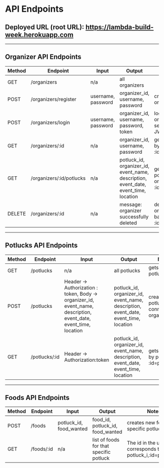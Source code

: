 # API Endpoints

## Deployed URL (root URL): https://lambda-build-week.herokuapp.com
---
## Organizer API Endpoints

|Method   | Endpoint      |Input    | Output  | Notes  |
|------   | -----------   | ------- | ------- | ------ |
|GET     | /organizers   | n/a     | all organizers|   |
|POST     | /organizers/register   | username, password    | organizer_id, username, password| creates a new organizer   |
|POST     | /organizers/login   | username, password    | organizer_id, username, password, token| logs in an organizer and sends back JWT token  |
|GET     | /organizers/:id   | n/a    | organizer_id, username, password| gets organizer by id, :id=organizer_id  |
|GET     | /organizers/:id/potlucks   | n/a    | potluck_id, organizer_id, event_name, description, event_date, event_time, location| gets all potlucks by organizer id, :id=organizer_id  |
|DELETE     | /organizers/:id   | n/a    | message: organizer successfully deleted | deletes an organizer based on id, :id=organizer_id  |

---

## Potlucks API Endpoints
|Method   | Endpoint      |Input    | Output  | Notes  |
|------   | -----------   | ------- | ------- | ------ |
|GET     | /potlucks   | n/a     | all potlucks| gets all potlucks   |
|POST     | /potlucks   | Header -> Authorization : token, Body -> organizer_id, event_name, description, event_date, event_time, location     |potluck_id, organizer_id, event_name, description, event_date, event_time, location| creates a potluck and connects to organizer   |
|GET     | /potlucks/:id   | Header -> Authorization:token     | potluck_id, organizer_id, event_name, description, event_date, event_time, location| gets potluck by potluck ID, :id=potluck_id   |

---

## Foods API Endpoints
|Method   | Endpoint      |Input    | Output  | Notes  |
|------   | -----------   | ------- | ------- | ------ |
|POST     | /foods   | potluck_id, food_wanted     |food_id, potluck_id, food_wanted | creates new food for specific potluck|
|GET     | /foods/:id   | n/a    |list of foods for that specific potluck| The id in the url corresponds to the potluck_i,:id=potluck_id  |





